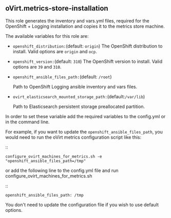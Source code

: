 ## oVirt.metrics-store-installation

This role generates the inventory and vars.yml files,
required for the OpenShift + Logging installation and copies it
to the metrics store machine.

The available variables for this role are:

- `openshift_distribution:`(default: `origin`)
  The OpenShift distribution to install.
  Valid options are `origin` and `ocp`.

- `openshift_version:`(default: `310`)
  The OpenShift version to install.
  Valid options are `39` and `310`.

- `openshift_ansible_files_path:`(default: `/root`)

  Path to OpenShift Logging ansible inventory and vars files.

- `ovirt_elasticsearch_mounted_storage_path:`(default:`/var/lib`)

  Path to Elasticsearch persistent storage preallocated partition.

In order to set these variable add the required variables to the config.yml
or in the command line.

For example, if you want to update the `openshift_ansible_files_path`,
you would need to run the oVirt metrics configuration script like this:

::


    configure_ovirt_machines_for_metrics.sh -e "openshift_ansible_files_path=/tmp"


or add the following line to the config.yml file and run configure_ovirt_machines_for_metrics.sh

::

    openshift_ansible_files_path: /tmp

You don't need to update the configuration file if you wish to use default options.
